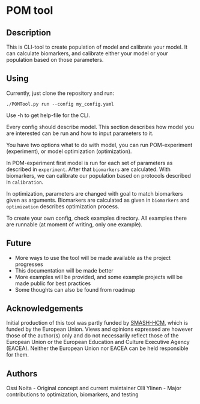 # POM tool

## Description
This is CLI-tool to create population of model and calibrate your model. It can calculate biomarkers, and calibrate either your model or your population based on those parameters.

## Using
Currently, just clone the repository and run:
```
./POMTool.py run --config my_config.yaml
```
Use -h to get help-file for the CLI.

Every config should describe model. This section describes how model you are interested can be run and how to input parameters to it.

You have two options what to do with model, you can run POM-experiment (experiment), or model optimization (optimization).

In POM-experiment first model is run for each set of parameters as described in `experiment`. After that `biomarkers` are calculated. With biomarkers, we can calibrate our population based on protocols described in `calibration`.

In optimization, parameters are changed with goal to match biomarkers given as arguments. Biomarkers are calculated as given in `biomarkers` and `optimization` describes optimization process.

To create your own config, check examples directory. All examples there are runnable (at moment of writing, only one example). 

## Future
* More ways to use the tool will be made available as the project progresses
* This documentation will be made better
* More examples will be provided, and some example projects will be made public for best practices
* Some thoughts can also be found from roadmap

## Acknowledgements
Initial production of this tool was partly funded by [SMASH-HCM](https://smash-hcm.eu/), which is funded by the European Union. Views and opinions expressed are however those of the author(s) only and do not necessarily reflect those of the European Union or the European Education and Culture Executive Agency (EACEA). Neither the European Union nor EACEA can be held responsible for them.

## Authors
Ossi Noita - Original concept and current maintainer
Olli Ylinen - Major contributions to optimization, biomarkers, and testing
